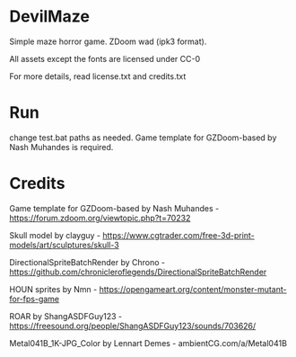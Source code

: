 # DevilMaze

Simple maze horror game. ZDoom wad (ipk3 format).

All assets except the fonts are licensed under CC-0

For more details, read license.txt and credits.txt

# Run

change test.bat paths as needed. Game template for GZDoom-based by Nash Muhandes is required.

# Credits

Game template for GZDoom-based by Nash Muhandes - https://forum.zdoom.org/viewtopic.php?t=70232
    
Skull model by clayguy  - https://www.cgtrader.com/free-3d-print-models/art/sculptures/skull-3

DirectionalSpriteBatchRender by Chrono - https://github.com/chronicleroflegends/DirectionalSpriteBatchRender

HOUN sprites by Nmn - https://opengameart.org/content/monster-mutant-for-fps-game

ROAR by ShangASDFGuy123 - https://freesound.org/people/ShangASDFGuy123/sounds/703626/

Metal041B_1K-JPG_Color by Lennart Demes - ambientCG.com/a/Metal041B